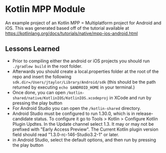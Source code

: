 
# Kotlin MPP Module

An example project of an Kotlin MPP = Multiplatform project for Android and iOS.  This was generated based off of the tutorial available at https://kotlinlang.org/docs/tutorials/native/mpp-ios-android.html

## Lessons Learned

* Prior to compiling either the android or iOS projects you should run `./gradlew build` in the root folder.
* Afterwards you should create a local.properties folder at the root of the repo and insert the following `sdk.dir=/Users/jtaylor/Library/Android/sdk` (this should be the path returned by executing `echo $ANDROID_HOME` in your terminal.)
* Once done, you can open `/kotlin-shared/native/KotlinIOS/KotlinIOS.xcodeproj` in XCode and run by pressing the play button
* For Android Studio you can open the `/kotlin-shared` directory.  
* Android Studio must be configured to run 1.30.0, which is in release-candidate status.  To configure it go to Tools > Kotlin > Configure Kotlin Plugin Updtes.  In the Update channel select 1.3.  It may or may not be prefixed with "Early Access Preview".  The Current Kotlin plugin version field should read "1.3.0-rc-146-Studio3.2-1" or later.
* in Android Studio, select the default options, and then run by pressing the play button
